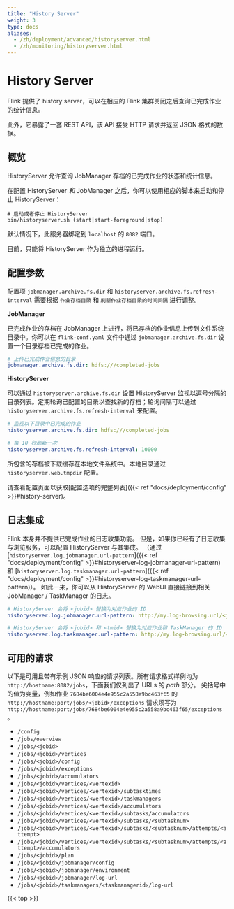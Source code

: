 ```yaml
---
title: "History Server"
weight: 3
type: docs
aliases:
  - /zh/deployment/advanced/historyserver.html
  - /zh/monitoring/historyserver.html
---
```

<!--
Licensed to the Apache Software Foundation (ASF) under one
or more contributor license agreements.  See the NOTICE file
distributed with this work for additional information
regarding copyright ownership.  The ASF licenses this file
to you under the Apache License, Version 2.0 (the
"License"); you may not use this file except in compliance
with the License.  You may obtain a copy of the License at

  http://www.apache.org/licenses/LICENSE-2.0

Unless required by applicable law or agreed to in writing,
software distributed under the License is distributed on an
"AS IS" BASIS, WITHOUT WARRANTIES OR CONDITIONS OF ANY
KIND, either express or implied.  See the License for the
specific language governing permissions and limitations
under the License.
-->

# History Server

Flink 提供了 history server，可以在相应的 Flink 集群关闭之后查询已完成作业的统计信息。

此外，它暴露了一套 REST API，该 API 接受 HTTP 请求并返回 JSON 格式的数据。



<a name="overview"></a>

## 概览

HistoryServer 允许查询 JobManager 存档的已完成作业的状态和统计信息。

在配置 HistoryServer *和* JobManager 之后，你可以使用相应的脚本来启动和停止 HistoryServer：

```shell
# 启动或者停止 HistoryServer
bin/historyserver.sh (start|start-foreground|stop)
```

默认情况下，此服务器绑定到 `localhost` 的 `8082` 端口。

目前，只能将 HistoryServer 作为独立的进程运行。

<a name="configuration"></a>

## 配置参数

配置项 `jobmanager.archive.fs.dir` 和 `historyserver.archive.fs.refresh-interval` 需要根据 `作业存档目录` 和 `刷新作业存档目录的时间间隔` 进行调整。

**JobManager**

已完成作业的存档在 JobManager 上进行，将已存档的作业信息上传到文件系统目录中。你可以在 `flink-conf.yaml` 文件中通过 `jobmanager.archive.fs.dir` 设置一个目录存档已完成的作业。

```yaml
# 上传已完成作业信息的目录
jobmanager.archive.fs.dir: hdfs:///completed-jobs
```

**HistoryServer**

可以通过 `historyserver.archive.fs.dir` 设置 HistoryServer 监视以逗号分隔的目录列表。定期轮询已配置的目录以查找新的存档；轮询间隔可以通过 `historyserver.archive.fs.refresh-interval` 来配置。

```yaml
# 监视以下目录中已完成的作业
historyserver.archive.fs.dir: hdfs:///completed-jobs

# 每 10 秒刷新一次
historyserver.archive.fs.refresh-interval: 10000
```

所包含的存档被下载缓存在本地文件系统中。本地目录通过 `historyserver.web.tmpdir` 配置。

请查看配置页面以获取[配置选项的完整列表]({{< ref "docs/deployment/config" >}}#history-server)。

## 日志集成

Flink 本身并不提供已完成作业的日志收集功能。
但是，如果你已经有了日志收集与浏览服务，可以配置 HistoryServer 与其集成。
（通过[`historyserver.log.jobmanager.url-pattern`]({{< ref "docs/deployment/config" >}}#historyserver-log-jobmanager-url-pattern)
和 [`historyserver.log.taskmanager.url-pattern`]({{< ref "docs/deployment/config" >}}#historyserver-log-taskmanager-url-pattern)）。
如此一来，你可以从 HistoryServer 的 WebUI 直接链接到相关 JobManager / TaskManager 的日志。

```yaml
# HistoryServer 会将 <jobid> 替换为对应作业的 ID
historyserver.log.jobmanager.url-pattern: http://my.log-browsing.url/<jobid>

# HistoryServer 会将 <jobid> 和 <tmid> 替换为对应作业和 TaskManager 的 ID
historyserver.log.taskmanager.url-pattern: http://my.log-browsing.url/<jobid>/<tmid>
```

<a name="available-requests"></a>

## 可用的请求

以下是可用且带有示例 JSON 响应的请求列表。所有请求格式样例均为 `http://hostname:8082/jobs`，下面我们仅列出了 URLs 的 *path* 部分。
尖括号中的值为变量，例如作业 `7684be6004e4e955c2a558a9bc463f65` 的 
`http://hostname:port/jobs/<jobid>/exceptions` 请求须写为 `http://hostname:port/jobs/7684be6004e4e955c2a558a9bc463f65/exceptions`。

  - `/config`
  - `/jobs/overview`
  - `/jobs/<jobid>`
  - `/jobs/<jobid>/vertices`
  - `/jobs/<jobid>/config`
  - `/jobs/<jobid>/exceptions`
  - `/jobs/<jobid>/accumulators`
  - `/jobs/<jobid>/vertices/<vertexid>`
  - `/jobs/<jobid>/vertices/<vertexid>/subtasktimes`
  - `/jobs/<jobid>/vertices/<vertexid>/taskmanagers`
  - `/jobs/<jobid>/vertices/<vertexid>/accumulators`
  - `/jobs/<jobid>/vertices/<vertexid>/subtasks/accumulators`
  - `/jobs/<jobid>/vertices/<vertexid>/subtasks/<subtasknum>`
  - `/jobs/<jobid>/vertices/<vertexid>/subtasks/<subtasknum>/attempts/<attempt>`
  - `/jobs/<jobid>/vertices/<vertexid>/subtasks/<subtasknum>/attempts/<attempt>/accumulators`
  - `/jobs/<jobid>/plan`
  - `/jobs/<jobid>/jobmanager/config`
  - `/jobs/<jobid>/jobmanager/environment`
  - `/jobs/<jobid>/jobmanager/log-url`
  - `/jobs/<jobid>/taskmanagers/<taskmanagerid>/log-url`

{{< top >}}
